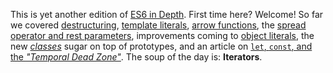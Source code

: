 This is yet another edition of [ES6 in Depth][1]. First time here? Welcome! So far we covered [destructuring][2], [template literals][3], [arrow functions][4], the [spread operator and rest parameters][5], improvements coming to [object literals][6], the new [_classes_][7] sugar on top of prototypes, and an article on [`let`, `const`, and the _"Temporal Dead Zone"_][8]. The soup of the day is: **Iterators**.

[1]: /articles/tagged/es6-in-depth
[2]: /articles/es6-destructuring-in-depth
[3]: /articles/es6-template-strings-in-depth
[4]: /articles/es6-arrow-functions-in-depth
[5]: /articles/es6-spread-and-butter-in-depth
[6]: /articles/es6-object-literal-features-in-depth
[7]: /articles/es6-classes-in-depth
[8]: /articles/es6-let-const-and-temporal-dead-zone-in-depth
